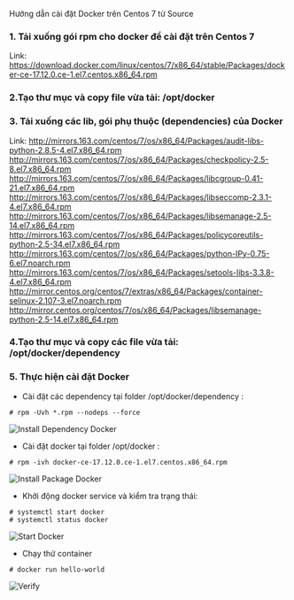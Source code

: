 Hướng dẫn cài đặt Docker trên Centos 7 từ Source
### 1. Tải xuống gói rpm cho docker để cài đặt trên Centos 7
Link: https://download.docker.com/linux/centos/7/x86_64/stable/Packages/docker-ce-17.12.0.ce-1.el7.centos.x86_64.rpm
### 2.Tạo thư mục và copy file vừa tải: /opt/docker
### 3. Tải xuống các lib, gói phụ thuộc (dependencies) của Docker 
Link: 
http://mirrors.163.com/centos/7/os/x86_64/Packages/audit-libs-python-2.8.5-4.el7.x86_64.rpm
http://mirrors.163.com/centos/7/os/x86_64/Packages/checkpolicy-2.5-8.el7.x86_64.rpm
http://mirrors.163.com/centos/7/os/x86_64/Packages/libcgroup-0.41-21.el7.x86_64.rpm
http://mirrors.163.com/centos/7/os/x86_64/Packages/libseccomp-2.3.1-4.el7.x86_64.rpm
http://mirrors.163.com/centos/7/os/x86_64/Packages/libsemanage-2.5-14.el7.x86_64.rpm
http://mirrors.163.com/centos/7/os/x86_64/Packages/policycoreutils-python-2.5-34.el7.x86_64.rpm
http://mirrors.163.com/centos/7/os/x86_64/Packages/python-IPy-0.75-6.el7.noarch.rpm
http://mirrors.163.com/centos/7/os/x86_64/Packages/setools-libs-3.3.8-4.el7.x86_64.rpm
http://mirror.centos.org/centos/7/extras/x86_64/Packages/container-selinux-2.107-3.el7.noarch.rpm
http://mirror.centos.org/centos/7/os/x86_64/Packages/libsemanage-python-2.5-14.el7.x86_64.rpm
### 4.Tạo thư mục và copy các file vừa tải: /opt/docker/dependency 
### 5. Thực hiện cài đặt Docker
- Cài đặt các dependency tại folder /opt/docker/dependency :
```
# rpm -Uvh *.rpm --nodeps --force
```
![Install Dependency Docker](../img/1.png)
- Cài đặt docker  tại folder /opt/docker :
```
# rpm -ivh docker-ce-17.12.0.ce-1.el7.centos.x86_64.rpm
```
![Install Package Docker](../img/2.png)
- Khởi động docker service và kiểm tra trạng thái:
```
# systemctl start docker
# systemctl status docker
```
![Start Docker](../img/3.png)
- Chạy thử container
```
# docker run hello-world
```
![Verify](../img/1.png)